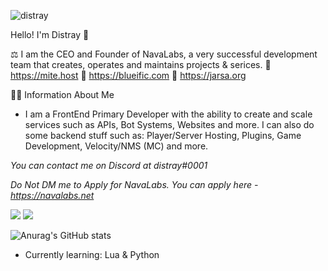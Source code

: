 <p align="left"> <img src="https://komarev.com/ghpvc/?username=distray&label=Profile%20views&color=0e75b6&style=flat-square" alt="distray" /> </p>

Hello! I'm Distray 👋

⚖️ I am the CEO and Founder of NavaLabs, a very successful development team that creates, operates and maintains projects & serices.
📎 https://mite.host
📎 https://blueific.com
📎 https://jarsa.org

👨‍💻 Information About Me

- I am a FrontEnd Primary Developer with the ability to create and scale services such as APIs, Bot Systems, Websites and more. I can also do some backend stuff such as: Player/Server Hosting, Plugins, Game Development, Velocity/NMS (MC) and more.

*You can contact me on Discord at distray#0001*

*Do Not DM me to Apply for NavaLabs. You can apply here - https://navalabs.net*

![](https://img.shields.io/badge/Laguages-Script,JavaScript,HTML,CSS,Java.-informational?style=flat&logo=<LOGO_NAME>&logoColor=white&color=2bbc8a) ![](https://img.shields.io/badge/Editor-Intellij,VSC,Atom-informational?style=flat&logo=<LOGO_NAME>&logoColor=white&color=2bbc8a)

![Anurag's GitHub stats](https://github-readme-stats.vercel.app/api?username=kieradev&show_icons=true&theme=radical)

- Currently learning: Lua & Python

